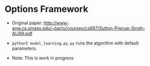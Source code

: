 # Options Framework

- Original paper: http://www-anw.cs.umass.edu/~barto/courses/cs687/Sutton-Precup-Singh-AIJ99.pdf
- `python3 model_learning.py.py` runs the algorithm with default parameters. 

- Note: This is work in progress
